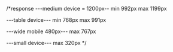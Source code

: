 /*response 
---medium device = 1200px--
min 992px max 1199px

---table device---
min 768px max 991px

---wide mobile 480px---
         max 767px

---small device---
         max 320px
*/         



